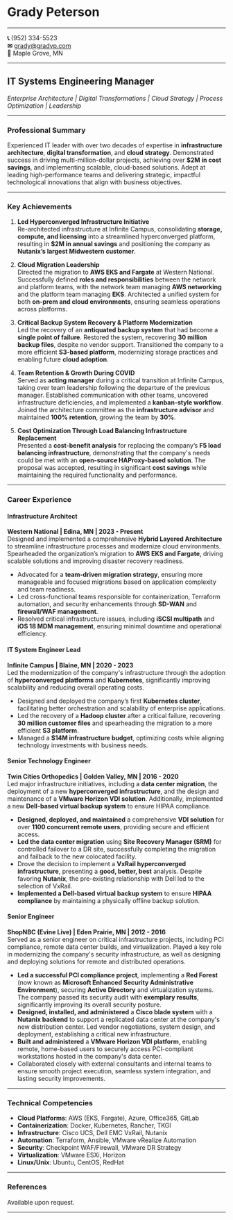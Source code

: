 # **Grady Peterson**

---

**📞** (952) 334-5523  
**✉** grady@gradyp.com  
**📍** Maple Grove, MN  

---

## **IT Systems Engineering Manager**  
*Enterprise Architecture | Digital Transformations | Cloud Strategy | Process Optimization | Leadership*

---

### **Professional Summary**

Experienced IT leader with over two decades of expertise in **infrastructure architecture**, **digital transformation**, and **cloud strategy**. Demonstrated success in driving multi-million-dollar projects, achieving over **$2M in cost savings**, and implementing scalable, cloud-based solutions. Adept at leading high-performance teams and delivering strategic, impactful technological innovations that align with business objectives.

---

### **Key Achievements**

1. **Led Hyperconverged Infrastructure Initiative**  
   Re-architected infrastructure at Infinite Campus, consolidating **storage, compute, and licensing** into a streamlined hyperconverged platform, resulting in **$2M in annual savings** and positioning the company as **Nutanix’s largest Midwestern customer**.

2. **Cloud Migration Leadership**  
   Directed the migration to **AWS EKS and Fargate** at Western National. Successfully defined **roles and responsibilities** between the network and platform teams, with the network team managing **AWS networking** and the platform team managing **EKS**. Architected a unified system for both **on-prem and cloud environments**, ensuring seamless operations across platforms.

3. **Critical Backup System Recovery & Platform Modernization**  
   Led the recovery of an **antiquated backup system** that had become a **single point of failure**. Restored the system, recovering **30 million backup files**, despite no vendor support. Transitioned the company to a more efficient **S3-based platform**, modernizing storage practices and enabling future **cloud adoption**.

4. **Team Retention & Growth During COVID**  
   Served as **acting manager** during a critical transition at Infinite Campus, taking over team leadership following the departure of the previous manager. Established communication with other teams, uncovered infrastructure deficiencies, and implemented a **kanban-style workflow**. Joined the architecture committee as the **infrastructure advisor** and maintained **100% retention**, growing the team by **30%**.

5. **Cost Optimization Through Load Balancing Infrastructure Replacement**  
   Presented a **cost-benefit analysis** for replacing the company’s **F5 load balancing infrastructure**, demonstrating that the company's needs could be met with an **open-source HAProxy-based solution**. The proposal was accepted, resulting in significant **cost savings** while maintaining the required functionality and performance.

---

### **Career Experience**

#### **Infrastructure Architect**  
**Western National | Edina, MN | 2023 - Present**  
Designed and implemented a comprehensive **Hybrid Layered Architecture** to streamline infrastructure processes and modernize cloud environments. Spearheaded the organization’s migration to **AWS EKS and Fargate**, driving scalable solutions and improving disaster recovery readiness.

- Advocated for a **team-driven migration strategy**, ensuring more manageable and focused migrations based on application complexity and team readiness.
- Led cross-functional teams responsible for containerization, Terraform automation, and security enhancements through **SD-WAN** and **firewall/WAF management**.
- Resolved critical infrastructure issues, including **iSCSI multipath** and **iOS 18 MDM management**, ensuring minimal downtime and operational efficiency.

#### **IT System Engineer Lead**  
**Infinite Campus | Blaine, MN | 2020 - 2023**  
Led the modernization of the company's infrastructure through the adoption of **hyperconverged platforms** and **Kubernetes**, significantly improving scalability and reducing overall operating costs.

- Designed and deployed the company’s first **Kubernetes cluster**, facilitating better orchestration and scalability of enterprise applications.
- Led the recovery of a **Hadoop cluster** after a critical failure, recovering **30 million customer files** and spearheading the migration to a more efficient **S3 platform**.
- Managed a **$14M infrastructure budget**, optimizing costs while aligning technology investments with business needs.

#### **Senior Technology Engineer**  
**Twin Cities Orthopedics | Golden Valley, MN | 2016 - 2020**  
Led major infrastructure initiatives, including a **data center migration**, the deployment of a new **hyperconverged infrastructure**, and the design and maintenance of a **VMware Horizon VDI solution**. Additionally, implemented a new **Dell-based virtual backup system** to ensure HIPAA compliance.

- **Designed, deployed, and maintained** a comprehensive **VDI solution** for over **1100 concurrent remote users**, providing secure and efficient access.
- **Led the data center migration** using **Site Recovery Manager (SRM)** for controlled failover to a DR site, successfully completing the migration and failback to the new colocated facility.
- Drove the decision to implement a **VxRail hyperconverged infrastructure**, presenting a **good, better, best** analysis. Despite favoring **Nutanix**, the pre-existing relationship with Dell led to the selection of VxRail.
- **Implemented a Dell-based virtual backup system** to ensure **HIPAA compliance** by maintaining a physically offline backup solution.

#### **Senior Engineer**  
**ShopNBC (Evine Live) | Eden Prairie, MN | 2012 - 2016**  
Served as a senior engineer on critical infrastructure projects, including PCI compliance, remote data center builds, and virtualization. Played a key role in modernizing the company's security infrastructure, as well as designing and deploying solutions for remote and distributed operations.

- **Led a successful PCI compliance project**, implementing a **Red Forest** (now known as **Microsoft Enhanced Security Administrative Environment**), securing **Active Directory** and virtualization systems. The company passed its security audit with **exemplary results**, significantly improving its overall security posture.
- **Designed, installed, and administered** a **Cisco blade system** with a **Nutanix backend** to support a replicated data center at the company's new distribution center. Led vendor negotiations, system design, and deployment, establishing a critical new infrastructure.
- **Built and administered** a **VMware Horizon VDI platform**, enabling remote, home-based users to securely access PCI-compliant workstations hosted in the company's data center.
- Collaborated closely with external consultants and internal teams to ensure smooth project execution, seamless system integration, and lasting security improvements.

---

### **Technical Competencies**

- **Cloud Platforms**: AWS (EKS, Fargate), Azure, Office365, GitLab  
- **Containerization**: Docker, Kubernetes, Rancher, TKGI  
- **Infrastructure**: Cisco UCS, Dell EMC VxRail, Nutanix  
- **Automation**: Terraform, Ansible, VMware vRealize Automation  
- **Security**: Checkpoint WAF/Firewall, VMware DR Strategy  
- **Virtualization**: VMware ESXi, Horizon  
- **Linux/Unix**: Ubuntu, CentOS, RedHat

---

### **References**  
Available upon request.

---